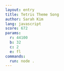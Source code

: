 ```yaml
---
layout: entry
title: Tetris Theme Song
author: Sarah Kim
lang: javascript
score: 672
params:
  r: 44100
  b: 32
  c: 2
  e: fl
commands:
  run: node .
---
```

